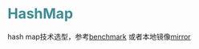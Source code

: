 # <font color="3d8c95">HashMap</font>
hash map技术选型，参考[benchmark](https://martin.ankerl.com/2022/08/27/hashmap-bench-01/)
或者本地镜像[mirror](assets/martin.ankerl.com/2022/08/27/hashmap-bench-01/index.html)
